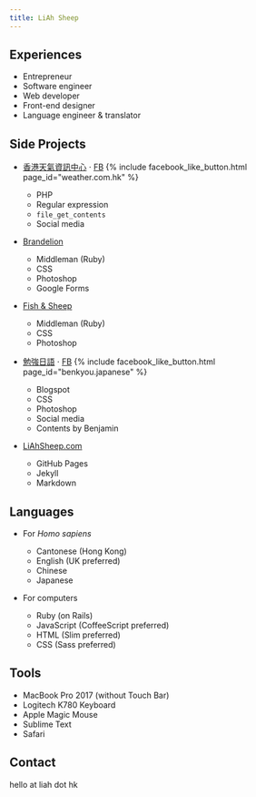 ```yaml
---
title: LiAh Sheep
---
```


## Experiences

- Entrepreneur
- Software engineer
- Web developer
- Front-end designer
- Language engineer & translator

## Side Projects

- [香港天氣資訊中心](http://www.weather.com.hk/) ⋅ [FB](https://www.facebook.com/weather.com.hk/)
  {% include facebook_like_button.html page_id="weather.com.hk" %}
    - PHP
    - Regular expression
    - `file_get_contents`
    - Social media

- [Brandelion](http://brandelion.co/)
    - Middleman (Ruby)
    - CSS
    - Photoshop
    - Google Forms

- [Fish & Sheep](http://fish.liahsheep.com/)
    - Middleman (Ruby)
    - CSS
    - Photoshop
    
- [勉強日語](http://benkyou-japanese.blogspot.com/) ⋅ [FB](https://www.facebook.com/benkyou.japanese/)
  {% include facebook_like_button.html page_id="benkyou.japanese" %}
    - Blogspot
    - CSS
    - Photoshop
    - Social media
    - Contents by Benjamin

- [LiAhSheep.com](http://liahsheep.com/)
    - GitHub Pages
    - Jekyll
    - Markdown
    
## Languages

- For *Homo sapiens*
    - Cantonese (Hong Kong)
    - English (UK preferred)
    - Chinese
    - Japanese
        
- For computers
    - Ruby (on Rails)
    - JavaScript (CoffeeScript preferred)
    - HTML (Slim preferred)
    - CSS (Sass preferred)
        
## Tools

- MacBook Pro 2017 (without Touch Bar)
- Logitech K780 Keyboard
- Apple Magic Mouse
- Sublime Text
- Safari

## Contact

hello at liah dot hk
